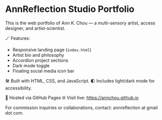 # AnnReflection Studio Portfolio

This is the web portfolio of Ann K. Chou — a multi-sensory artist, access designer, and artist-scientist.

🪄 Features:
- Responsive landing page (`index.html`)
- Artist bio and philosophy
- Accordion project sections
- Dark mode toggle
- Floating social media icon bar

🛠️ Built with HTML, CSS, and JavaScript.
🌓 Includes light/dark mode for accessibility.

📍 Hosted via GitHub Pages
🌐 Visit live: https://annchou.github.io

For commission inquiries or collaborations, contact: annreflection at gmail dot com.
